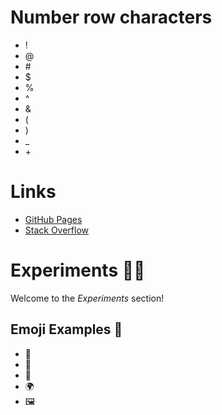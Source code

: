 # Number row characters

- ! 
- @
- \#
- $ 
- % 
- ^
- &  
- ( 
- ) 
- _
- \+

# Links

- [GitHub Pages](https://pages.github.com/)
- [Stack Overflow](https://stackoverflow.com/)

# Experiments 🧪🔬

Welcome to the *Experiments* section!

## Emoji Examples 🌟

- 🎉 
- 🚀 
- 🧩 
- 🌍 
- 🖼️ 




